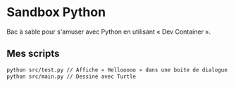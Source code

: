 # Sandbox Python

Bac à sable pour s'amuser avec Python en utilisant « Dev Container ».


## Mes scripts

```sh
python src/test.py // Affiche « Hellooooo » dans une boite de dialogue.
python src/main.py // Dessine avec Turtle
```
